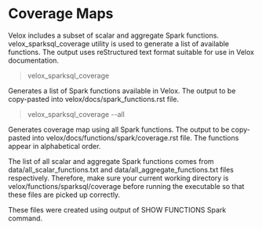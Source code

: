 # Coverage Maps

Velox includes a subset of scalar and aggregate Spark functions.
velox_sparksql_coverage utility is used to generate a list of available
functions. The output uses reStructured text format suitable for use in
Velox documentation.

> velox_sparksql_coverage

Generates a list of Spark functions available in Velox. The output
to be copy-pasted into velox/docs/spark_functions.rst file.

> velox_sparksql_coverage --all

Generates coverage map using all Spark functions. The output to be copy-pasted
into velox/docs/functions/spark/coverage.rst file. The functions appear in alphabetical order.

The list of all scalar and aggregate Spark functions comes from
data/all_scalar_functions.txt and data/all_aggregate_functions.txt files respectively.
Therefore, make sure your current working directory is velox/functions/sparksql/coverage
before running the executable so that these files are picked up correctly.

These files were created using output of SHOW FUNCTIONS Spark command.